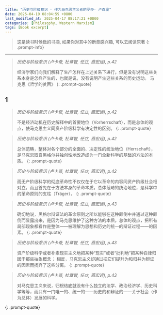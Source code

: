 ```yaml
---
title: "历史与阶级意识 - 作为马克思主义者的罗莎· 卢森堡"
date: 2025-04-10 08:04:59 +0800
last_modified_at: 2025-04-17 08:17:21 +0800
categories: [Philosophy, Western Marxism]
tags: [Book excerpt]
---
```

>这是读书时候做的书摘, 如果你对其中的断章感兴趣, 可以去阅读原著
{: .prompt-info}

---


> *历史与阶级意识 (卢卡奇, 杜章智, 任立, 燕宏远), p.42*
>
>经济学家们向我们解释了生产怎样在上述关系下进行，但是没有说明这些关系本身是怎样产生的，也就是说，没有说明产生这些关系的历史运动。
>马克思《哲学的贫困》
{: .prompt-quote}
## 1
> *历史与阶级意识 (卢卡奇, 杜章智, 任立, 燕宏远), p.42*
>
>不是经济动机在历史解释中的首要地位（Vorherrschaft），而是总体的观点，使马克思主义同资产阶级科学有决定性的区别。
{: .prompt-quote}

> *历史与阶级意识 (卢卡奇, 杜章智, 任立, 燕宏远), p.42*
>
>总体范畴，整体对各个部分的全面的、决定性的统治地位（Herrschaft），是马克思取自黑格尔并独创性地改造成为一门全新科学的基础的方法的本质。
{: .prompt-quote}

> *历史与阶级意识 (卢卡奇, 杜章智, 任立, 燕宏远), p.42*
>
>而无产阶级科学的彻底革命性不仅仅在于它以革命的内容同资产阶级社会相对立，而且首先在于方法本身的革命本质。总体范畴的统治地位，是科学中的革命原则的支柱（Träger）。
{: .prompt-quote}

> *历史与阶级意识 (卢卡奇, 杜章智, 任立, 燕宏远), p.43*
>
>确切地说，黑格尔辩证法的革命原则之所以能够在这种颠倒中并通过这种颠倒而显露出来，是因为马克思维护了这种方法的本质，总体的观点，把所有局部现象都看作是整体——被理解为思想和历史的统一的辩证过程——的因素。
{: .prompt-quote}

> *历史与阶级意识 (卢卡奇, 杜章智, 任立, 燕宏远), p.43*
>
>资产阶级科学或者朴素现实主义地把某种“现实”或者“批判地”把某种自律归因于那些抽象概念； 相反，马克思主义却通过把它们提升为和归并为辩证的因素而扬弃了这些分离。
{: .prompt-quote}

> *历史与阶级意识 (卢卡奇, 杜章智, 任立, 燕宏远), p.43*
>
>对马克思主义来说，归根结底就没有什么独立的法学、政治经济学、历史科学等等，而只有一门唯一的、统一的——历史的和辩证的——关于社会（作为总体）发展的科学。
>
{: .prompt-quote}

